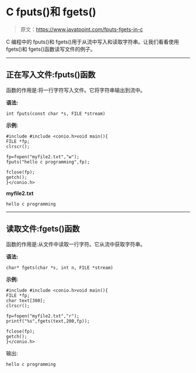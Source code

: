 # C fputs()和 fgets()

> 原文：<https://www.javatpoint.com/fputs-fgets-in-c>

C 编程中的 fputs()和 fgets()用于从流中写入和读取字符串。让我们看看使用 fgets()和 fgets()函数读写文件的例子。

* * *

## 正在写入文件:fputs()函数

函数的作用是:将一行字符写入文件。它将字符串输出到流中。

**语法:**

```
int fputs(const char *s, FILE *stream)

```

**示例:**

```
#include #include <conio.h>void main(){
FILE *fp;
clrscr();

fp=fopen("myfile2.txt","w");
fputs("hello c programming",fp);

fclose(fp);
getch();
}</conio.h> 
```

**myfile2.txt**

```
hello c programming

```

* * *

## 读取文件:fgets()函数

函数的作用是:从文件中读取一行字符。它从流中获取字符串。

**语法:**

```
char* fgets(char *s, int n, FILE *stream)

```

**示例:**

```
#include #include <conio.h>void main(){
FILE *fp;
char text[300];
clrscr();

fp=fopen("myfile2.txt","r");
printf("%s",fgets(text,200,fp));

fclose(fp);
getch();
}</conio.h> 
```

输出:

```
hello c programming

```